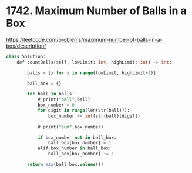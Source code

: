 # 1742. Maximum Number of Balls in a Box
https://leetcode.com/problems/maximum-number-of-balls-in-a-box/description/

```sql
class Solution:
    def countBalls(self, lowLimit: int, highLimit: int) -> int:

        balls = [x for x in range(lowLimit, highLimit+1)]

        ball_box = {}

        for ball in balls:
            # print("ball",ball)
            box_number = 0
            for digit in range(len(str(ball))):
                box_number += int(str(ball)[digit])
            
            # print("sum",box_number)

            if box_number not in ball_box:
                ball_box[box_number] = 1
            elif box_number in ball_box:
                ball_box[box_number] += 1 

        return max(ball_box.values())
```
